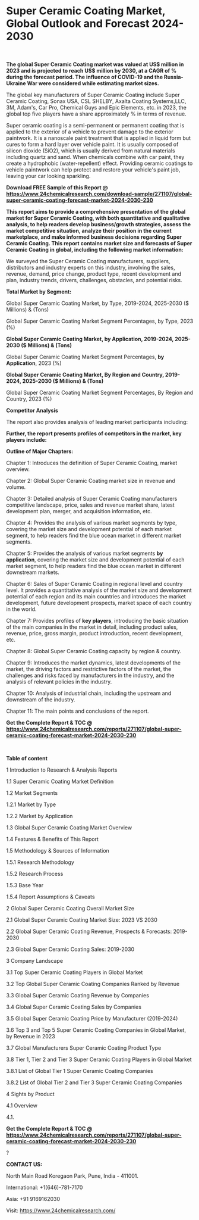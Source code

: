 <h1>Super Ceramic Coating Market, Global Outlook and Forecast 2024-2030</h1><br/><p><strong>The global Super Ceramic Coating market was valued at US$ million in 2023 and is projected to reach US$ million by 2030, at a <strong>CAGR</strong> of % during the forecast period. The influence of COVID-19 and the Russia-Ukraine War were considered while estimating market sizes.</strong></p>
 
 
 
 <p>The global key manufacturers of Super Ceramic Coating include Super Ceramic Coating, Sonax USA, CSL SHELBY, Axalta Coating Systems,LLC, 3M, Adam&#39;s, Car Pro, Chemical Guys and Epic Elements, etc. in 2023, the global top five players have a share approximately % in terms of revenue.</p>
 
 
 
 <p>Super ceramic coating is a semi-permanent or permanent coating that is applied to the exterior of a vehicle to prevent damage to the exterior paintwork. It is a nanoscale paint treatment that is applied in liquid form but cures to form a hard layer over vehicle paint. It is usually composed of silicon dioxide (SiO2), which is usually derived from natural materials including quartz and sand. When chemicals combine with car paint, they create a hydrophobic (water-repellent) effect. Providing ceramic coatings to vehicle paintwork can help protect and restore your vehicle&#39;s paint job, leaving your car looking sparkling.</p>
 
 
 
 <div><b>Download FREE Sample of this Report @ <a href="https://www.24chemicalresearch.com/download-sample/271107/global-super-ceramic-coating-forecast-market-2024-2030-230">https://www.24chemicalresearch.com/download-sample/271107/global-super-ceramic-coating-forecast-market-2024-2030-230</a></b></div>
 
 
 
 <p><strong>This report aims to provide a comprehensive presentation of the global market for Super Ceramic Coating, with both quantitative and qualitative analysis, to help readers develop business/growth strategies, assess the market competitive situation, analyze their position in the current marketplace, and make informed business decisions regarding Super Ceramic Coating. This report contains market size and forecasts of Super Ceramic Coating in global, including the following market information:</strong></p>
 
 
 
 <p>We surveyed the Super Ceramic Coating manufacturers, suppliers, distributors and industry experts on this industry, involving the sales, revenue, demand, price change, product type, recent development and plan, industry trends, drivers, challenges, obstacles, and potential risks.</p>
 
 
 
 <p><strong>Total Market by Segment:</strong></p>
 
 
 
 <p>Global Super Ceramic Coating Market, by Type, 2019-2024, 2025-2030 ($ Millions) & (Tons)</p>
 
 
 
 <p>Global Super Ceramic Coating Market Segment Percentages, by Type, 2023 (%)</p>
 
 
 
 <p><strong>Global Super Ceramic Coating Market, <strong>by Application</strong>, 2019-2024, 2025-2030 ($ Millions) & (Tons)</strong></p>
 
 
 
 <p>Global Super Ceramic Coating Market Segment Percentages, <strong>by Application</strong>, 2023 (%)</p>
 
 
 
 <p><strong>Global Super Ceramic Coating Market, By Region and Country, 2019-2024, 2025-2030 ($ Millions) & (Tons)</strong></p>
 
 
 
 <p>Global Super Ceramic Coating Market Segment Percentages, By Region and Country, 2023 (%)</p>
 
 
 
 <p><strong>Competitor Analysis</strong></p>
 
 
 
 <p>The report also provides analysis of leading market participants including:</p>
 
 
 
 <p><strong>Further, the report presents profiles of competitors in the market, <strong>key players</strong> include:</strong></p>
 
 
 
 <p><strong>Outline of Major Chapters:</strong></p>
 
 
 
 <p>Chapter 1: Introduces the definition of Super Ceramic Coating, market overview.</p>
 
 
 
 <p>Chapter 2: Global Super Ceramic Coating market size in revenue and volume.</p>
 
 
 
 <p>Chapter 3: Detailed analysis of Super Ceramic Coating manufacturers competitive landscape, price, sales and revenue market share, latest development plan, merger, and acquisition information, etc.</p>
 
 
 
 <p>Chapter 4: Provides the analysis of various market segments by type, covering the market size and development potential of each market segment, to help readers find the blue ocean market in different market segments.</p>
 
 
 
 <p>Chapter 5: Provides the analysis of various market segments <strong>by application</strong>, covering the market size and development potential of each market segment, to help readers find the blue ocean market in different downstream markets.</p>
 
 
 
 <p>Chapter 6: Sales of Super Ceramic Coating in regional level and country level. It provides a quantitative analysis of the market size and development potential of each region and its main countries and introduces the market development, future development prospects, market space of each country in the world.</p>
 
 
 
 <p>Chapter 7: Provides profiles of <strong>key players</strong>, introducing the basic situation of the main companies in the market in detail, including product sales, revenue, price, gross margin, product introduction, recent development, etc.</p>
 
 
 
 <p>Chapter 8: Global Super Ceramic Coating capacity by region & country.</p>
 
 
 
 <p>Chapter 9: Introduces the market dynamics, latest developments of the market, the driving factors and restrictive factors of the market, the challenges and risks faced by manufacturers in the industry, and the analysis of relevant policies in the industry.</p>
 
 
 
 <p>Chapter 10: Analysis of industrial chain, including the upstream and downstream of the industry.</p>
 
 
 
 <p>Chapter 11: The main points and conclusions of the report.</p>
 
 
 
 <div><b>Get the Complete Report & TOC @ <a href="https://www.24chemicalresearch.com/reports/271107/global-super-ceramic-coating-forecast-market-2024-2030-230">https://www.24chemicalresearch.com/reports/271107/global-super-ceramic-coating-forecast-market-2024-2030-230</a></b></div>
 
 
 
 <p><br />
 
 <b>Table of content</b></p>
 
 
 
 <p>1 Introduction to Research & Analysis Reports<br />
 
 1.1 Super Ceramic Coating Market Definition<br />
 
 1.2 Market Segments<br />
 
 1.2.1 Market by Type<br />
 
 1.2.2 Market by Application<br />
 
 1.3 Global Super Ceramic Coating Market Overview<br />
 
 1.4 Features & Benefits of This Report<br />
 
 1.5 Methodology & Sources of Information<br />
 
 1.5.1 Research Methodology<br />
 
 1.5.2 Research Process<br />
 
 1.5.3 Base Year<br />
 
 1.5.4 Report Assumptions & Caveats<br />
 
 2 Global Super Ceramic Coating Overall Market Size<br />
 
 2.1 Global Super Ceramic Coating Market Size: 2023 VS 2030<br />
 
 2.2 Global Super Ceramic Coating Revenue, Prospects & Forecasts: 2019-2030<br />
 
 2.3 Global Super Ceramic Coating Sales: 2019-2030<br />
 
 3 Company Landscape<br />
 
 3.1 Top Super Ceramic Coating Players in Global Market<br />
 
 3.2 Top Global Super Ceramic Coating Companies Ranked by Revenue<br />
 
 3.3 Global Super Ceramic Coating Revenue by Companies<br />
 
 3.4 Global Super Ceramic Coating Sales by Companies<br />
 
 3.5 Global Super Ceramic Coating Price by Manufacturer (2019-2024)<br />
 
 3.6 Top 3 and Top 5 Super Ceramic Coating Companies in Global Market, by Revenue in 2023<br />
 
 3.7 Global Manufacturers Super Ceramic Coating Product Type<br />
 
 3.8 Tier 1, Tier 2 and Tier 3 Super Ceramic Coating Players in Global Market<br />
 
 3.8.1 List of Global Tier 1 Super Ceramic Coating Companies<br />
 
 3.8.2 List of Global Tier 2 and Tier 3 Super Ceramic Coating Companies<br />
 
 4 Sights by Product<br />
 
 4.1 Overview<br />
 
 4.1.</p>
 
 
 
 <div><b>Get the Complete Report & TOC @ <a href="https://www.24chemicalresearch.com/reports/271107/global-super-ceramic-coating-forecast-market-2024-2030-230">https://www.24chemicalresearch.com/reports/271107/global-super-ceramic-coating-forecast-market-2024-2030-230</a></b></div>
 
 
 
 <p>? </p>
 
 
 
 <p><b>CONTACT US:</b><br />
 
 North Main Road Koregaon Park, Pune, India - 411001.<br />
 
 International: +1(646)-781-7170<br />
 
 Asia: +91 9169162030<br />
 
 Visit: <a href="https://www.24chemicalresearch.com/">https://www.24chemicalresearch.com/</a></p>